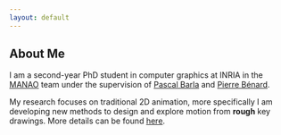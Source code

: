 ```yaml
---
layout: default
---
```


## About Me

<!-- <img class="profile-picture" src="aaa.jpg"> -->

I am a second-year PhD student in computer graphics at INRIA in the [MANAO](http://manao.inria.fr/) team under the supervision of [Pascal Barla]() and [Pierre Bénard]().

My research focuses on traditional 2D animation, more specifically I am developing new methods to design and explore motion from **rough** key drawings. More details can be found [here](https://www.labri.fr/perso/pbenard/mostyle.html).